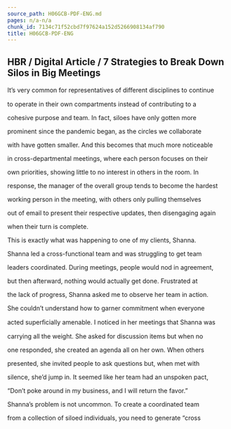 ```yaml
---
source_path: H06GCB-PDF-ENG.md
pages: n/a-n/a
chunk_id: 7134c71f52cbd7f97624a152d5266908134af790
title: H06GCB-PDF-ENG
---
```

## HBR / Digital Article / 7 Strategies to Break Down Silos in Big Meetings

It’s very common for representatives of diﬀerent disciplines to continue

to operate in their own compartments instead of contributing to a

cohesive purpose and team. In fact, siloes have only gotten more

prominent since the pandemic began, as the circles we collaborate

with have gotten smaller. And this becomes that much more noticeable

in cross-departmental meetings, where each person focuses on their

own priorities, showing little to no interest in others in the room. In

response, the manager of the overall group tends to become the hardest

working person in the meeting, with others only pulling themselves

out of email to present their respective updates, then disengaging again

when their turn is complete.

This is exactly what was happening to one of my clients, Shanna.

Shanna led a cross-functional team and was struggling to get team

leaders coordinated. During meetings, people would nod in agreement,

but then afterward, nothing would actually get done. Frustrated at

the lack of progress, Shanna asked me to observe her team in action.

She couldn’t understand how to garner commitment when everyone

acted superﬁcially amenable. I noticed in her meetings that Shanna was

carrying all the weight. She asked for discussion items but when no

one responded, she created an agenda all on her own. When others

presented, she invited people to ask questions but, when met with

silence, she’d jump in. It seemed like her team had an unspoken pact,

“Don’t poke around in my business, and I will return the favor.”

Shanna’s problem is not uncommon. To create a coordinated team

from a collection of siloed individuals, you need to generate “cross
